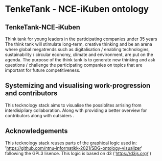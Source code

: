 # TenkeTank - NCE-iKuben ontology

## TenkeTank-NCE-iKuben
Think tank for young leaders in the participating companies under 35 years The think tank will stimulate long-term, creative thinking and be an arena where global megatrends such as digitalisation / enabling technologies, sustainability / circular economy, climate and environment, are put on the agenda. The purpose of the think tank is to generate new thinking and ask questions / challenge the participating companies on topics that are important for future competitiveness.

## Systemizing and visualising work-progression and contributors
This tecknology stack aims to visualise the possiblites arrising from interdisipliary collaboration. Along with providing a better overview for contributors along with outsiders .

## Acknowledgements
This tecknology stack reuses parts of the graphical logic used in: 'https://github.com/ntnu-informatikk-2021/SDG-ontology-visualizer' following the GPL3 lisence.  This logic is based on d3 ('https://d3js.org/')

